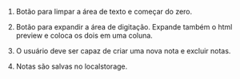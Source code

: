 1. Botão para limpar a área de texto e começar do zero.

2. Botão para expandir a área de digitação. Expande também o html preview e coloca os dois em uma coluna.

3. O usuário deve ser capaz de criar uma nova nota e excluir notas.

4. Notas são salvas no localstorage.
